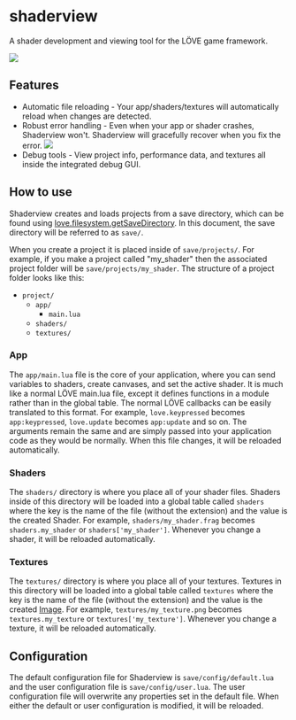 shaderview
==========

A shader development and viewing tool for the LÖVE game framework.

![](https://user-images.githubusercontent.com/1514176/32976020-9c7dfcc0-cbdc-11e7-9966-f98c3fd46500.png)

## Features

* Automatic file reloading - Your app/shaders/textures will automatically reload when changes are detected.
* Robust error handling - Even when your app or shader crashes, Shaderview won't. Shaderview will gracefully recover when you fix the error.
![](https://user-images.githubusercontent.com/1514176/32976048-62953dce-cbdd-11e7-8ade-120b4662f019.png)
* Debug tools - View project info, performance data, and textures all inside the integrated debug GUI.

## How to use

Shaderview creates and loads projects from a save directory, which can be found using [love.filesystem.getSaveDirectory](https://love2d.org/wiki/love.filesystem.getSaveDirectory). In this document, the save directory will be referred to as `save/`.

When you create a project it is placed inside of `save/projects/`. For example, if you make a project called "my_shader" then the associated project folder will be `save/projects/my_shader`. The structure of a project folder looks like this:

* `project/`
  * `app/` 
    * `main.lua`
  * `shaders/`
  * `textures/`

### App
The `app/main.lua` file is the core of your application, where you can send variables to shaders, create canvases, and set the active shader. It is much like a normal LÖVE main.lua file, except it defines functions in a module rather than in the global table. The normal LÖVE callbacks can be easily translated to this format. For example, `love.keypressed` becomes `app:keypressed`, `love.update` becomes `app:update` and so on. The arguments remain the same and are simply passed into your application code as they would be normally. When this file changes, it will be reloaded automatically.

### Shaders
The `shaders/` directory is where you place all of your shader files. Shaders inside of this directory will be loaded into a global table called `shaders` where the key is the name of the file (without the extension) and the value is the created Shader. For example, `shaders/my_shader.frag` becomes `shaders.my_shader` or `shaders['my_shader']`. Whenever you change a shader, it will be reloaded automatically.

### Textures
The `textures/` directory is where you place all of your textures. Textures in this directory will be loaded into a global table called `textures` where the key is the name of the file (without the extension) and the value is the created [Image](https://love2d.org/wiki/Image). For example, `textures/my_texture.png` becomes `textures.my_texture` or `textures['my_texture']`. Whenever you change a texture, it will be reloaded automatically.

## Configuration

The default configuration file for Shaderview is `save/config/default.lua` and the user configuration file is `save/config/user.lua`. The user configuration file will overwrite any properties set in the default file. When either the default or user configuration is modified, it will be reloaded.
